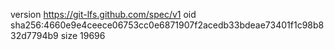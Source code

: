 version https://git-lfs.github.com/spec/v1
oid sha256:4660e9e4ceece06753cc0e6871907f2acedb33bdeae73401f1c98b832d7794b9
size 19696
